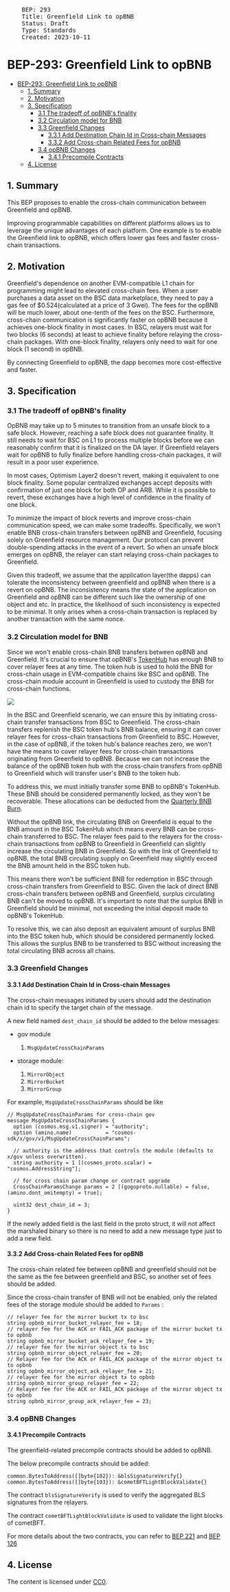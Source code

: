 <pre>
	BEP: 293
	Title: Greenfield Link to opBNB
	Status: Draft
	Type: Standards
	Created: 2023-10-11
</pre>

# BEP-293: Greenfield Link to opBNB

- [BEP-293: Greenfield Link to opBNB](#bep-293-greenfield-link-to-opbnb)
    - [1. Summary](#1-summary)
    - [2. Motivation](#2-motivation)
    - [3. Specification](#3-specification)
        - [3.1 The tradeoff of opBNB's finality](#31-the-tradeoff-of-opbnbs-finality)
        - [3.2 Circulation model for BNB](#32-circulation-model-for-bnb)
        - [3.3 Greenfield Changes](#33-greenfield-changes)
          - [3.3.1 Add Destination Chain Id in Cross-chain Messages](#331-add-destination-chain-id-in-cross-chain-messages)
          - [3.3.2 Add Cross-chain Related Fees for opBNB](#332-add-cross-chain-related-fees-for-opbnb)
        - [3.4 opBNB Changes](#34-opbnb-changes)
          - [3.4.1 Precompile Contracts](#341-precompile-contracts)
    - [4. License](#6-license)

## 1. Summary

This BEP proposes to enable the cross-chain communication between Greenfield and opBNB.

Improving programmable capabilities on different platforms allows us to leverage the unique advantages of each platform. 
One example is to enable the Greenfield link to opBNB, which offers lower gas fees and faster cross-chain transactions.

## 2. Motivation

Greenfield's dependence on another EVM-compatible L1 chain for programming might lead to elevated cross-chain fees. 
When a user purchases a data asset on the BSC data marketplace, they need to pay a gas fee of 
$0.524(calculated at a price of 3 Gwei). The fees for the opBNB will be much lower, about one-tenth of the fees on the BSC. 
Furthermore, cross-chain communication is significantly faster on opBNB because it achieves one-block finality in most cases. 
In BSC, relayers must wait for two blocks (6 seconds) at least to achieve finality before relaying the cross-chain packages. 
With one-block finality, relayers only need to wait for one block (1 second) in opBNB.

By connecting Greenfield to opBNB, the dapp becomes more cost-effective and faster.

## 3. Specification

### 3.1 The tradeoff of opBNB's finality

OpBNB may take up to 5 minutes to transition from an unsafe block to a safe block. However, reaching a safe block 
does not guarantee finality. It still needs to wait for BSC on L1 to process multiple blocks before we can reasonably 
confirm that it is finalized on the DA layer. If Greenfield relayers wait for opBNB to fully finalize before handling 
cross-chain packages, it will result in a poor user experience.

In most cases, Optimism Layer2 doesn't revert, making it equivalent to one block finality. Some popular centralized 
exchanges accept deposits with confirmation of just one block for both OP and ARB. While it is possible to revert, 
these exchanges have a high level of confidence in the finality of one block.

To minimize the impact of block reverts and improve cross-chain communication speed, we can make some tradeoffs. 
Specifically, we won't enable BNB cross-chain transfers between opBNB and Greenfield, focusing solely on Greenfield 
resource management. Our protocol can prevent double-spending attacks in the event of a revert. So when an unsafe 
block emerges on opBNB, the relayer can start relaying cross-chain packages to Greenfield.

Given this tradeoff, we assume that the application layer(the dapps) can tolerate the inconsistency between greenfield 
and opBNB when there is a revert on opBNB. The inconsistency means the state of the application on Greenfield and 
opBNB can be different such like the ownership of one object and etc. In practice, the likelihood of such inconsistency 
is expected to be minimal. It only arises when a cross-chain transaction is replaced by another transaction with the same nonce.

### 3.2 Circulation model for BNB

Since we won't enable cross-chain BNB transfers between opBNB and Greenfield. It's crucial to ensure that 
opBNB's [TokenHub](https://docs.bnbchain.org/bnb-greenfield/core-concept/cross-chain/programmability/) has 
enough BNB to cover relayer fees at any time. The token hub is used to hold the BNB for cross-chain usage in 
EVM-compatible chains like BSC and opBNB. The cross-chain module account in Greenfield is used to custody the BNB 
for cross-chain functions.

![](./assets/BEP-293/cross_chain.png)

In the BSC and Greenfield scenario, we can ensure this by initiating cross-chain transfer transactions from BSC 
to Greenfield. The cross-chain transfers replenish the BSC token hub's BNB balance, ensuring it can cover relayer 
fees for cross-chain transactions from Greenfield to BSC. However, in the case of opBNB, if the token hub's balance 
reaches zero, we won't have the means to cover relayer fees for cross-chain transactions originating from Greenfield 
to opBNB. Because we can not increase the balance of the opBNB token hub with the cross-chain transfers from opBNB 
to Greenfield which will transfer user's BNB to the token hub.

To address this, we must initially transfer some BNB to opBNB's TokenHub. These BNB should be considered permanently 
locked, as they won't be recoverable. These allocations can be deducted from the [Quarterly BNB Burn](https://www.bnbburn.info/).

Without the opBNB link, the circulating BNB on Greenfield is equal to the BNB amount in the BSC TokenHub 
which means every BNB can be cross-chain transferred to BSC. The relayer fees paid to the relayers for the 
cross-chain transactions from opBNB to Greenfield in Greenfield can slightly increase the circulating BNB in Greenfield. 
So with the link of Greenfield to opBNB, the total BNB circulating supply on Greenfield may slightly exceed the BNB 
amount held in the BSC token hub.

This means there won't be sufficient BNB for redemption in BSC through cross-chain transfers from Greenfield to BSC. 
Given the lack of direct BNB cross-chain transfers between opBNB and Greenfield, surplus circulating BNB can't be 
moved to opBNB. It's important to note that the surplus BNB in Greenfield should be minimal, not exceeding the 
initial deposit made to opBNB's TokenHub.

To resolve this, we can also deposit an equivalent amount of surplus BNB into the BSC token hub, which should be 
considered permanently locked. This allows the surplus BNB to be transferred to BSC without increasing the total 
circulating BNB across all chains.

### 3.3 Greenfield Changes

#### 3.3.1 Add Destination Chain Id in Cross-chain Messages

The cross-chain messages initiated by users should add the destination chain id to specify the target chain of the message.

A new field named `dest_chain_id` should be added to the below messages:

*   gov module
    1. `MsgUpdateCrossChainParams`



*   storage module:
    1. `MirrorObject`
    2. `MirrorBucket`
    3. `MirrorGroup`

    
For example, `MsgUpdateCrossChainParams` should be like

```plain
// MsgUpdateCrossChainParams for cross-chain gov
message MsgUpdateCrossChainParams {
  option (cosmos.msg.v1.signer) = "authority";
  option (amino.name)           = "cosmos-sdk/x/gov/v1/MsgUpdateCrossChainParams";

  // authority is the address that controls the module (defaults to x/gov unless overwritten).
  string authority = 1 [(cosmos_proto.scalar) = "cosmos.AddressString"];

  // for cross chain param change or contract upgrade
  CrossChainParamsChange params = 2 [(gogoproto.nullable) = false, (amino.dont_omitempty) = true];

  uint32 dest_chain_id = 3;
}
```

If the newly added field is the last field in the proto struct, it will not affect the marshaled binary so there is 
no need to add a new message type just to add a new field.

#### 3.3.2 Add Cross-chain Related Fees for opBNB

The cross-chain related fee between opBNB and greenfield should not be the same as the fee between greenfield and BSC, 
so another set of fees should be added.

Since the cross-chain transfer of BNB will not be enabled, only the related fees of the storage module should be added to `Params` :

```plain
// relayer fee for the mirror bucket tx to bsc
string opbnb_mirror_bucket_relayer_fee = 18;
// relayer fee for the ACK or FAIL_ACK package of the mirror bucket tx to opbnb
string opbnb_mirror_bucket_ack_relayer_fee = 19;
// relayer fee for the mirror object tx to bsc
string opbnb_mirror_object_relayer_fee = 20;
// Relayer fee for the ACK or FAIL_ACK package of the mirror object tx to opbnb
string opbnb_mirror_object_ack_relayer_fee = 21;
// relayer fee for the mirror object tx to opbnb
string opbnb_mirror_group_relayer_fee = 22;
// Relayer fee for the ACK or FAIL_ACK package of the mirror object tx to opbnb
string opbnb_mirror_group_ack_relayer_fee = 23;
```

### 3.4 opBNB Changes

#### 3.4.1 Precompile Contracts

The greenfield-related precompile contracts should be added to opBNB.

The below precompile contracts should be added:

```plain
common.BytesToAddress([]byte{102}): &blsSignatureVerify{}
common.BytesToAddress([]byte{103}): &cometBFTLightBlockValidate{}
```

The contract `blsSignatureVerify` is used to verify the aggregated BLS signatures from the relayers.

The contract `cometBFTLightBlockValidate` is used to validate the light blocks of cometBFT.

For more details about the two contracts, you can refer to [BEP 221](https://github.com/bnb-chain/BEPs/blob/master/BEPs/BEP221.md) and [BEP 126](https://github.com/bnb-chain/BEPs/blob/master/BEPs/BEP126.md)

## 4. License
The content is licensed under [CC0](https://creativecommons.org/publicdomain/zero/1.0/).